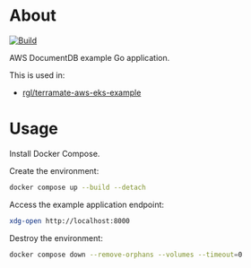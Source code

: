 # About

[![Build](https://github.com/rgl/aws-docdb-example/actions/workflows/build.yml/badge.svg)](https://github.com/rgl/aws-docdb-example/actions/workflows/build.yml)

AWS DocumentDB example Go application.

This is used in:

* [rgl/terramate-aws-eks-example](https://github.com/rgl/terramate-aws-eks-example)

# Usage

Install Docker Compose.

Create the environment:

```bash
docker compose up --build --detach
```

Access the example application endpoint:

```bash
xdg-open http://localhost:8000
```

Destroy the environment:

```bash
docker compose down --remove-orphans --volumes --timeout=0
```
